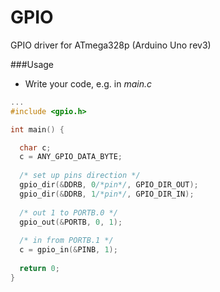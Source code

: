GPIO
====

GPIO driver for ATmega328p (Arduino Uno rev3)

###Usage

* Write your code, e.g. in *main.c*

```c
...
#include <gpio.h>

int main() {

  char c;
  c = ANY_GPIO_DATA_BYTE;
  
  /* set up pins direction */
  gpio_dir(&DDRB, 0/*pin*/, GPIO_DIR_OUT);
  gpio_dir(&DDRB, 1/*pin*/, GPIO_DIR_IN);
  
  /* out 1 to PORTB.0 */
  gpio_out(&PORTB, 0, 1);
  
  /* in from PORTB.1 */
  c = gpio_in(&PINB, 1);
  
  return 0;
}
```

